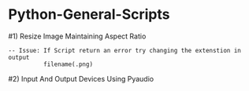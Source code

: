 # Python-General-Scripts

#1) Resize Image Maintaining Aspect Ratio
          
    -- Issue: If Script return an error try changing the extenstion in output
              filename(.png)
#2) Input And Output Devices Using Pyaudio
